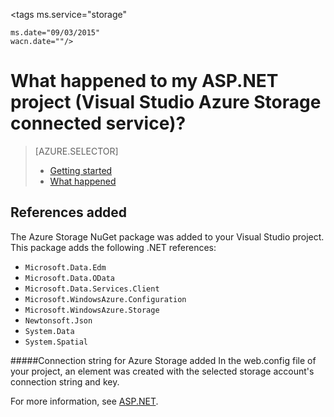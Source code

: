 <properties
	pageTitle="What happened to my ASP.NET project? | Windows Azure | Visual Studio connected services"
	description="Describes what happens after adding Azure Storage to a ASP.NET project using Visual Studio connected services"
	services="storage"
	documentationCenter=""
	authors="patshea123"
	manager="douge"
	editor="tglee"/>

<tags
	ms.service="storage"

	ms.date="09/03/2015"
	wacn.date=""/>
# What happened to my ASP.NET project (Visual Studio Azure Storage connected service)?

> [AZURE.SELECTOR]
> - [Getting started](/documentation/articles/vs-storage-aspnet-getting-started-blobs)
> - [What happened](/documentation/articles/vs-storage-aspnet-what-happened)

## References added

The Azure Storage NuGet package was added to your Visual Studio project.  
This package adds the following .NET references:

- `Microsoft.Data.Edm`
- `Microsoft.Data.OData`
- `Microsoft.Data.Services.Client`
- `Microsoft.WindowsAzure.Configuration`
- `Microsoft.WindowsAzure.Storage`
- `Newtonsoft.Json`
- `System.Data`
- `System.Spatial`

#####Connection string for Azure Storage added
In the web.config file of your project, an element was created with the selected storage account's connection string and key.

For more information, see [ASP.NET](http://www.asp.net).
